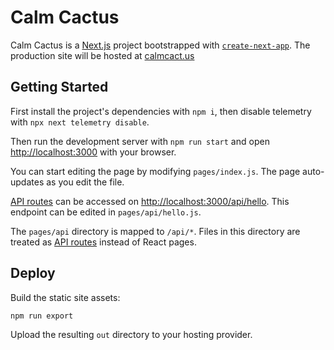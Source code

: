 # Calm Cactus

Calm Cactus is a [Next.js](https://nextjs.org/) project bootstrapped with [`create-next-app`](https://github.com/vercel/next.js/tree/canary/packages/create-next-app). The production site will be hosted at [calmcact.us](https://calmcact.us)

## Getting Started


First install the project's dependencies with `npm i`, then disable telemetry with `npx next telemetry disable`.

Then run the development server with `npm run start` and open [http://localhost:3000](http://localhost:3000) with your browser.

You can start editing the page by modifying `pages/index.js`. The page auto-updates as you edit the file.

[API routes](https://nextjs.org/docs/api-routes/introduction) can be accessed on [http://localhost:3000/api/hello](http://localhost:3000/api/hello). This endpoint can be edited in `pages/api/hello.js`.

The `pages/api` directory is mapped to `/api/*`. Files in this directory are treated as [API routes](https://nextjs.org/docs/api-routes/introduction) instead of React pages.

## Deploy

Build the static site assets:

```
npm run export
```

Upload the resulting `out` directory to your hosting provider.
